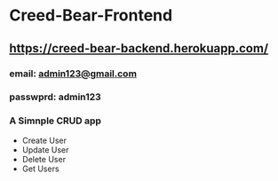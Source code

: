 # Creed-Bear-Frontend

## https://creed-bear-backend.herokuapp.com/

### email: admin123@gmail.com
### passwprd: admin123

### A Simnple CRUD app 
- Create User
- Update User
- Delete User
- Get Users
